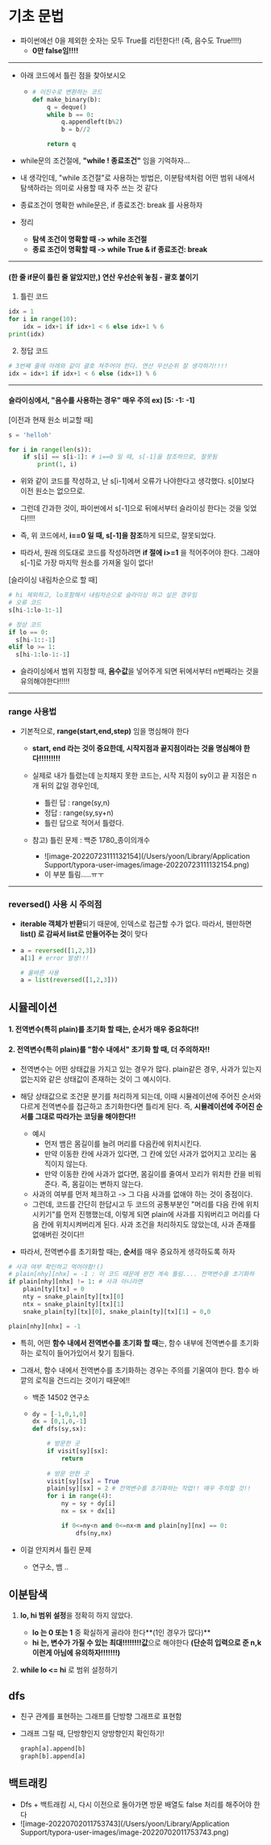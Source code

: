 # 기초 문법

- 파이썬에선 0을 제외한 숫자는 모두 True를 리턴한다!! (즉, 음수도 True!!!!)
  - **0만 false임!!!!**


---

- 아래 코드에서 틀린 점을 찾아보시오

  - ```python
    # 이진수로 변환하는 코드
    def make_binary(b):
        q = deque()
        while b == 0:
            q.appendleft(b%2)
            b = b//2
    
        return q
    ```

- while문의 조건절에, **"while ! 종료조건"** 임을 기억하자...

- 내 생각인데, "while 조건절"로 사용하는 방법은, 이분탐색처럼 어떤 범위 내에서 탐색하라는 의미로 사용할 때 자주 쓰는 것 같다

- 종료조건이 명확한 while문은, if 종료조건: break 를 사용하자



- 정리
  - **탐색 조건이 명확할 때 -> while 조건절**
  - **종료 조건이 명확할 때 -> while True & if 종료조건: break**


---

#### (한 줄 if문이 틀린 줄 알았지만,) 연산 우선순위 놓침 - 괄호 붙이기

1. 틀린 코드

```python
idx = 1
for i in range(10):
	idx = idx+1 if idx+1 < 6 else idx+1 % 6
print(idx)
```

2. 정답 코드

```python
# 3번째 줄에 아래와 같이 괄호 쳐주어야 한다. 연산 우선순위 잘 생각하기!!!!
idx = idx+1 if idx+1 < 6 else (idx+1) % 6
```

---

#### 슬라이싱에서, "음수를 사용하는 경우" 매우 주의 ex) [5: -1: -1]

[이전과 현재 원소 비교할 때]

```python
s = 'helloh'

for i in range(len(s)):
    if s[i] == s[i-1]: # i==0 일 때, s[-1]을 참조하므로, 잘못됨
        print(1, i)
```

- 위와 같이 코드를 작성하고, 난 s[i-1]에서 오류가 나야한다고 생각했다. s[0]보다 이전 원소는 없으므로. 
- 그런데 간과한 것이, 파이썬에서 s[-1]으로 뒤에서부터 슬라이싱 한다는 것을 잊었다!!!!
- 즉, 위 코드에서, **i==0 일 때, s[-1]을 참조**하게 되므로, 잘못되었다.

- 따라서, 원래 의도대로 코드를 작성하려면 **if 절에 i>=1** 을 적어주어야 한다. 그래야 s[-1]로 가장 마지막 원소를 가져올 일이 없다!

[슬라이싱 내림차순으로 할 때]

```python
# hi 제외하고, lo포함해서 내림차순으로 슬라이싱 하고 싶은 경우임
# 오류 코드
s[hi-1:lo-1:-1]

# 정상 코드
if lo == 0:
  s[hi-1::-1]
elif lo >= 1:
  s[hi-1:lo-1:-1]
```

- 슬라이싱에서 범위 지정할 때, **음수값**을 넣어주게 되면 뒤에서부터 n번째라는 것을 유의해야한다!!!!!

---

### range 사용법

- 기본적으로, **range(start,end,step)** 임을 명심해야 한다

  - **start, end 라는 것이 중요한데, 시작지점과 끝지점이라는 것을 명심해야 한다!!!!!!!!!**

  - 실제로 내가 틀렸는데 눈치채지 못한 코드는, 시작 지점이 sy이고 끝 지점은 n개 뒤의 값일 경우인데,
    - 틀린 답 : range(sy,n)
    - 정답 : range(sy,sy+n)
    - 틀린 답으로 적어서 틀렸다.
  - 참고) 틀린 문제 : 백준 1780_종이의개수
    - ![image-20220723111132154](/Users/yoon/Library/Application Support/typora-user-images/image-20220723111132154.png)
    - 이 부분 틀림.....ㅠㅜ

---

### reversed() 사용 시 주의점

- **iterable 객체가 반환**되기 때문에, 인덱스로 접근할 수가 없다. 따라서, 웬만하면 **list() 로 감싸서 list로 만들어주는 것**이 맞다

- ```python
  a = reversed([1,2,3])
  a[1] # error 발생!!!
  
  # 올바른 사용
  a = list(reversed([1,2,3]))
  ```

  





## 시뮬레이션

#### 1. 전역변수(특히 plain)를 초기화 할 때는, 순서가 매우 중요하다!!

#### 2. 전역변수(특히 plain)를 "함수 내에서" 초기화 할 때, 더 주의하자!!

- 전역변수는 어떤 상태값을 가지고 있는 경우가 많다. plain같은 경우, 사과가 있는지 없는지와 같은 상태값이 존재하는 것이 그 예시이다.

- 해당 상태값으로 조건문 분기를 처리하게 되는데, 이때 시뮬레이션에 주어진 순서와 다르게 전역변수를 접근하고 초기화한다면 틀리게 된다. 즉, **시뮬레이션에 주어진 순서를 그대로 따라가는 코딩을 해야한다!!**

  - 예시
    - 먼저 뱀은 몸길이를 늘려 머리를 다음칸에 위치시킨다.
    - 만약 이동한 칸에 사과가 있다면, 그 칸에 있던 사과가 없어지고 꼬리는 움직이지 않는다.
    - 만약 이동한 칸에 사과가 없다면, 몸길이를 줄여서 꼬리가 위치한 칸을 비워준다. 즉, 몸길이는 변하지 않는다.
  - 사과의 여부를 먼저 체크하고 -> 그 다음 사과를 없애야 하는 것이 중점이다.
  - 그런데, 코드를 간단히 한답시고 두 코드의 공통부분인 "머리를 다음 칸에 위치시키기"를 먼저 진행했는데, 이렇게 되면 plain에 사과를 지워버리고 머리를 다음 칸에 위치시켜버리게 된다. 사과 조건을 처리하지도 않았는데, 사과 존재를 없애버린 것이다!!

  

- 따라서, 전역변수를 초기화할 때는, **순서**를 매우 중요하게 생각하도록 하자

```python
# 사과 여부 확인하고 먹어야함!()
# plain[nhy][nhx] = -1 : 이 코드 때문에 완전 계속 틀림.... 전역변수를 초기화하			는 것은 순서를 매우 중요하게 생각하도록 하자
if plain[nhy][nhx] != 1: # 사과 아니라면
    plain[ty][tx] = 0
    nty = snake_plain[ty][tx][0]
    ntx = snake_plain[ty][tx][1]
    snake_plain[ty][tx][0], snake_plain[ty][tx][1] = 0,0

plain[nhy][nhx] = -1
```



- 특히, 어떤 **함수 내에서 전역변수를 초기화 할 때**는, 함수 내부에 전역변수를 초기화하는 로직이 들어가있어서 찾기 힘들다.

- 그래서, 함수 내에서 전역변수를 초기화하는 경우는 주의를 기울여야 한다. 함수 바깥의 로직을 건드리는 것이기 때문에!!

  - 백준 14502 연구소

  - ```python
    dy = [-1,0,1,0]
    dx = [0,1,0,-1]
    def dfs(sy,sx):
    
        # 방문한 곳
        if visit[sy][sx]:
            return
        
        # 방문 안한 곳
        visit[sy][sx] = True
        plain[sy][sx] = 2 # 전역변수를 초기화하는 작업!! 매우 주의할 것!!
        for i in range(4):
            ny = sy + dy[i]
            nx = sx + dx[i]
    
            if 0<=ny<n and 0<=nx<m and plain[ny][nx] == 0:
                dfs(ny,nx)
    ```

    





- 이걸 안지켜서 틀린 문제
  - 연구소, 뱀 ..





## 이분탐색

1. **lo, hi 범위 설정**을 정확히 하지 않았다.
   - **lo 는 0 또는 1** 중 확실하게 골라야 한다**(1인 경우가 많다)**
   - **hi 는, 변수가 가질 수 있는 최대!!!!!!!!값**으로 해야한다 **(단순히 입력으로 준 n,k 이런게 아님에 유의하자!!!!!!!)**



2. **while lo <= hi** 로 범위 설정하기



## dfs

- 친구 관계를 표현하는 그래프를 단방향 그래프로 표현함

- 그래프 그릴 때, 단방향인지 양방향인지 확인하기!

  ```python
  graph[a].append[b]
  graph[b].append[a]
  ```

  

## 백트래킹

- Dfs + 백트래킹 시, 다시 이전으로 돌아가면 방문 배열도 false 처리를 해주어야 한다
- ![image-20220702011753743](/Users/yoon/Library/Application Support/typora-user-images/image-20220702011753743.png)



